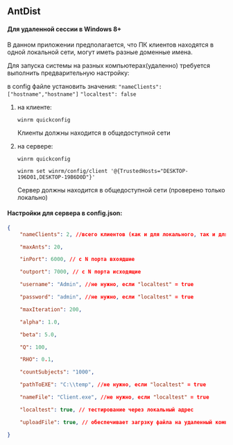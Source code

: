 ## AntDist

  

#### Для удаленной сессии в Windows 8+

В данном приложении предполагается, что ПК клиентов находятся в одной локальной сети, могут иметь разные доменные имена.

Для запуска системы на разных компьютерах(удаленно) требуется выполнить предварительную настройку:

  
в config файле установить значения:
	`"nameClients": ["hostname","hostname"]`
	`"localtest": false`

1. на клиенте:

	`winrm quickconfig`
	
	Клиенты должны находится в общедоступной сети

  

2. на сервере:

	`winrm quickconfig`
	
	`winrm set winrm/config/client '@{TrustedHosts="DESKTOP-196D01,DESKTOP-19B6D0D"}'`
	
	Сервер должны находится в общедоступной сети (проверено только локально)


#### Настройки для сервера в config.json:
```JSON
{
    "nameClients": 2, //всего клиентов (как и для локального, так и для удаленного), если "localtest" = true == имена моугут быть пустыми или указывается цифрой

    "maxAnts": 20,

    "inPort": 6000, // с N порта вхоядшие

    "outport": 7000, // с N порта исходящие

    "username": "Admin", //не нужно, если "localtest" = true

    "password": "admin", //не нужно, если "localtest" = true

    "maxIteration": 200,

    "alpha": 1.0,

    "beta": 5.0,

    "Q": 100,

    "RHO": 0.1,

    "countSubjects": "1000",

    "pathToEXE": "C:\\temp", //не нужно, если "localtest" = true

    "nameFile": "Client.exe", //не нужно, если "localtest" = true

    "localtest": true, // тестирование через локальный адрес

    "uploadFile": true, // обеспечивает загрзку файла на удаленный компьютер    

}
```
